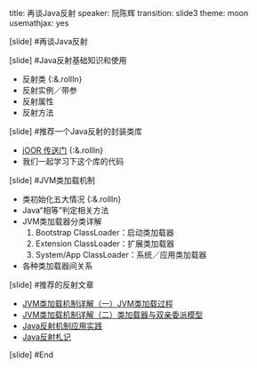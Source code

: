 title: 再谈Java反射
speaker: 阮陈辉
transition: slide3
theme: moon
usemathjax: yes

[slide]
#再谈Java反射

[slide]
#Java反射基础知识和使用
* 反射类 {:&.rollIn}
* 反射实例／带参
* 反射属性
* 反射方法


[slide]
#推荐一个Java反射的封装类库
* [jOOR 传送门](https://github.com/jOOQ/jOOR) {:&.rollIn}
* 我们一起学习下这个库的代码


[slide]
#JVM类加载机制
* 类初始化五大情况 {:&.rollIn}
* Java“相等”判定相关方法
* JVM类加载器分类详解
	1. Bootstrap ClassLoader：启动类加载器
	2. Extension ClassLoader：扩展类加载器
	3. System/App ClassLoader：系统／应用类加载器
* 各种类加载器间关系


[slide]
#推荐的反射文章
* [JVM类加载机制详解（一）JVM类加载过程](http://blog.csdn.net/zhangliangzi/article/details/51319033)
* [JVM类加载机制详解（二）类加载器与双亲委派模型](http://blog.csdn.net/zhangliangzi/article/details/51338291)
* [Java反射机制应用实践](https://www.ziwenxie.site/2017/03/22/java-reflection/)
* [Java反射札记](https://mp.weixin.qq.com/s/VG7kMtH9ECZQDDC5oxK83A)



[slide]
#End 


